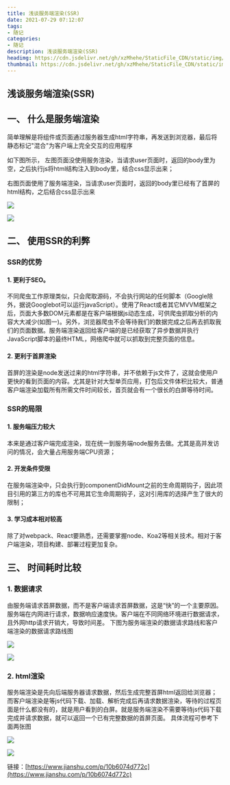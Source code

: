 ```yaml
---
title: 浅谈服务端渲染(SSR)
date: 2021-07-29 07:12:07
tags:
- 随记
categories:
- 随记
description: 浅谈服务端渲染(SSR)
headimg: https://cdn.jsdelivr.net/gh/xzMhehe/StaticFile_CDN/static/img/20210701141043.jpg
thumbnail: https://cdn.jsdelivr.net/gh/xzMhehe/StaticFile_CDN/static/img/20210701141043.jpg
---
```



## 浅谈服务端渲染(SSR)

## 一、 什么是服务端渲染
简单理解是将组件或页面通过服务器生成html字符串，再发送到浏览器，最后将静态标记"混合"为客户端上完全交互的应用程序

如下图所示，
左图页面没使用服务渲染，当请求user页面时，返回的body里为空，之后执行js将html结构注入到body里，结合css显示出来；

右图页面使用了服务端渲染，当请求user页面时，返回的body里已经有了首屏的html结构，之后结合css显示出来

![](https://cdn.jsdelivr.net/gh/xzMhehe/StaticFile_CDN/static/img/20210729071554.png)

![](https://cdn.jsdelivr.net/gh/xzMhehe/StaticFile_CDN/static/img/20210729071611.png)

##  二、 使用SSR的利弊
### SSR的优势
#### 1. 更利于SEO。
不同爬虫工作原理类似，只会爬取源码，不会执行网站的任何脚本（Google除外，据说Googlebot可以运行javaScript）。使用了React或者其它MVVM框架之后，页面大多数DOM元素都是在客户端根据js动态生成，可供爬虫抓取分析的内容大大减少(如图一)。另外，浏览器爬虫不会等待我们的数据完成之后再去抓取我们的页面数据。服务端渲染返回给客户端的是已经获取了异步数据并执行JavaScript脚本的最终HTML，网络爬中就可以抓取到完整页面的信息。

#### 2. 更利于首屏渲染
首屏的渲染是node发送过来的html字符串，并不依赖于js文件了，这就会使用户更快的看到页面的内容。尤其是针对大型单页应用，打包后文件体积比较大，普通客户端渲染加载所有所需文件时间较长，首页就会有一个很长的白屏等待时间。

### SSR的局限
#### 1. 服务端压力较大
本来是通过客户端完成渲染，现在统一到服务端node服务去做。尤其是高并发访问的情况，会大量占用服务端CPU资源；

#### 2. 开发条件受限
在服务端渲染中，只会执行到componentDidMount之前的生命周期钩子，因此项目引用的第三方的库也不可用其它生命周期钩子，这对引用库的选择产生了很大的限制；

#### 3. 学习成本相对较高
除了对webpack、React要熟悉，还需要掌握node、Koa2等相关技术。相对于客户端渲染，项目构建、部署过程更加复杂。

## 三、 时间耗时比较
### 1. 数据请求
由服务端请求首屏数据，而不是客户端请求首屏数据，这是“快”的一个主要原因。服务端在内网进行请求，数据响应速度快。客户端在不同网络环境进行数据请求，且外网http请求开销大，导致时间差。 下图为服务端渲染的数据请求路线和客户端渲染的数据请求路线图

![](https://cdn.jsdelivr.net/gh/xzMhehe/StaticFile_CDN/static/img/20210729071826.png)

![](https://cdn.jsdelivr.net/gh/xzMhehe/StaticFile_CDN/static/img/20210729071850.png)

### 2. html渲染
服务端渲染是先向后端服务器请求数据，然后生成完整首屏html返回给浏览器；而客户端渲染是等js代码下载、加载、解析完成后再请求数据渲染，等待的过程页面是什么都没有的，就是用户看到的白屏。就是服务端渲染不需要等待js代码下载完成并请求数据，就可以返回一个已有完整数据的首屏页面。
具体流程可参考下面两张图

![](https://cdn.jsdelivr.net/gh/xzMhehe/StaticFile_CDN/static/img/20210729071920.png)

![](https://cdn.jsdelivr.net/gh/xzMhehe/StaticFile_CDN/static/img/20210729071935.png)



链接：[https://www.jianshu.com/p/10b6074d772c](https://www.jianshu.com/p/10b6074d772c)